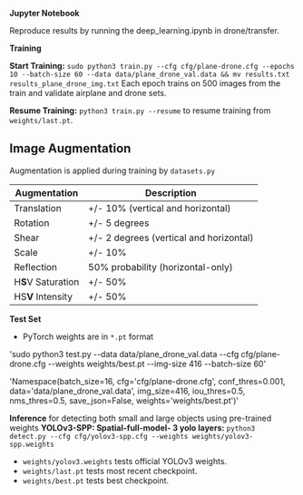 **Jupyter Notebook** 

Reproduce results by running the deep_learning.ipynb in drone/transfer.

**Training**

**Start Training:** `sudo python3 train.py --cfg cfg/plane-drone.cfg --epochs 10 --batch-size 60 --data data/plane_drone_val.data && mv results.txt results_plane_drone_img.txt` Each epoch trains on 500 images from the train and validate airplane and drone sets.

**Resume Training:** `python3 train.py --resume` to resume training from `weights/last.pt`.

## Image Augmentation
Augmentation is applied during training by `datasets.py`  

Augmentation | Description
--- | ---
Translation | +/- 10% (vertical and horizontal)
Rotation | +/- 5 degrees
Shear | +/- 2 degrees (vertical and horizontal)
Scale | +/- 10%
Reflection | 50% probability (horizontal-only)
H**S**V Saturation | +/- 50%
HS**V** Intensity | +/- 50%

**Test Set**

- PyTorch weights are in `*.pt` format

'sudo python3 test.py --data data/plane_drone_val.data --cfg cfg/plane-drone.cfg --weights weights/best.pt --img-size 416 --batch-size 60'

'Namespace(batch_size=16, cfg='cfg/plane-drone.cfg', conf_thres=0.001, data='data/plane_drone_val.data', img_size=416, iou_thres=0.5, nms_thres=0.5, save_json=False, weights='weights/best.pt')'

**Inference**
for detecting both small and large objects using pre-trained weights
**YOLOv3-SPP: Spatial-full-model- 3 yolo layers:** `python3 detect.py --cfg cfg/yolov3-spp.cfg --weights weights/yolov3-spp.weights`


- `weights/yolov3.weights` tests official YOLOv3 weights.
- `weights/last.pt` tests most recent checkpoint.
- `weights/best.pt` tests best checkpoint.
